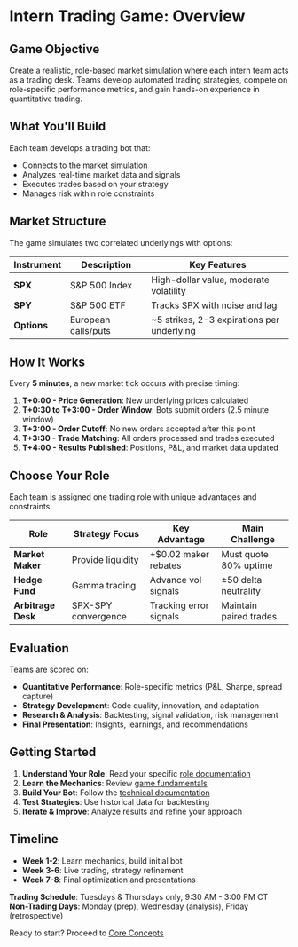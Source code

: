 # Intern Trading Game: Overview

## Game Objective

Create a realistic, role-based market simulation where each intern team acts as a trading desk. Teams develop automated trading strategies, compete on role-specific performance metrics, and gain hands-on experience in quantitative trading.

## What You'll Build

Each team develops a trading bot that:
- Connects to the market simulation
- Analyzes real-time market data and signals
- Executes trades based on your strategy
- Manages risk within role constraints

## Market Structure

The game simulates two correlated underlyings with options:

| Instrument | Description | Key Features |
|------------|-------------|--------------|
| **SPX** | S&P 500 Index | High-dollar value, moderate volatility |
| **SPY** | S&P 500 ETF | Tracks SPX with noise and lag |
| **Options** | European calls/puts | ~5 strikes, 2-3 expirations per underlying |

## How It Works

Every **5 minutes**, a new market tick occurs with precise timing:

1. **T+0:00 - Price Generation**: New underlying prices calculated
2. **T+0:30 to T+3:00 - Order Window**: Bots submit orders (2.5 minute window)
3. **T+3:00 - Order Cutoff**: No new orders accepted after this point
4. **T+3:30 - Trade Matching**: All orders processed and trades executed
5. **T+4:00 - Results Published**: Positions, P&L, and market data updated

## Choose Your Role

Each team is assigned one trading role with unique advantages and constraints:

| Role | Strategy Focus | Key Advantage | Main Challenge |
|------|----------------|---------------|----------------|
| **Market Maker** | Provide liquidity | +$0.02 maker rebates | Must quote 80% uptime |
| **Hedge Fund** | Gamma trading | Advance vol signals | ±50 delta neutrality |
| **Arbitrage Desk** | SPX-SPY convergence | Tracking error signals | Maintain paired trades |

## Evaluation

Teams are scored on:
- **Quantitative Performance**: Role-specific metrics (P&L, Sharpe, spread capture)
- **Strategy Development**: Code quality, innovation, and adaptation
- **Research & Analysis**: Backtesting, signal validation, risk management
- **Final Presentation**: Insights, learnings, and recommendations

## Getting Started

1. **Understand Your Role**: Read your specific [role documentation](roles/)
2. **Learn the Mechanics**: Review [game fundamentals](fundamentals/core-concepts.md)
3. **Build Your Bot**: Follow the [technical documentation](../../technical/)
4. **Test Strategies**: Use historical data for backtesting
5. **Iterate & Improve**: Analyze results and refine your approach

## Timeline

- **Week 1-2**: Learn mechanics, build initial bot
- **Week 3-6**: Live trading, strategy refinement
- **Week 7-8**: Final optimization and presentations

**Trading Schedule**: Tuesdays & Thursdays only, 9:30 AM - 3:00 PM CT
**Non-Trading Days**: Monday (prep), Wednesday (analysis), Friday (retrospective)

Ready to start? Proceed to [Core Concepts](fundamentals/core-concepts.md)
